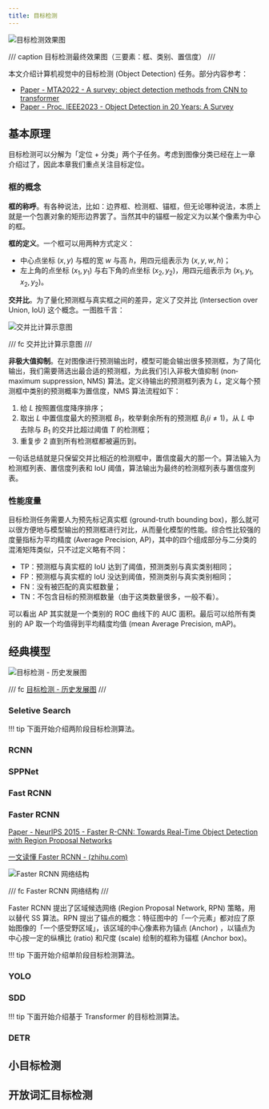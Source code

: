 ```yaml
---
title: 目标检测
---
```


![目标检测效果图](https://cdn.dwj601.cn/images/20250408101017350.png)

/// caption
目标检测最终效果图（三要素：框、类别、置信度）
///

本文介绍计算机视觉中的目标检测 (Object Detection) 任务。部分内容参考：

- [Paper - MTA2022 - A survey: object detection methods from CNN to transformer](https://link.springer.com/article/10.1007/s11042-022-13801-3)
- [Paper - Proc. IEEE2023 - Object Detection in 20 Years: A Survey](https://arxiv.org/pdf/1905.05055)

## 基本原理

目标检测可以分解为「定位 + 分类」两个子任务。考虑到图像分类已经在上一章介绍过了，因此本章我们重点关注目标定位。

### 框的概念

**框的称呼**。有各种说法，比如：边界框、检测框、锚框，但无论哪种说法，本质上就是一个包裹对象的矩形边界罢了。当然其中的锚框一般定义为以某个像素为中心的框。

**框的定义**。一个框可以用两种方式定义：

- 中心点坐标 $(x,y)$ 与框的宽 $w$ 与高 $h$，用四元组表示为 $(x,y,w,h)$；
- 左上角的点坐标 $(x_1,y_1)$ 与右下角的点坐标 $(x_2,y_2)$，用四元组表示为 $(x_1,y_1,x_2,y_2)$。

**交并比**。为了量化预测框与真实框之间的差异，定义了交并比 (Intersection over Union, IoU) 这个概念。一图胜千言：

![交并比计算示意图](https://cdn.dwj601.cn/images/20250408102137628.png)

/// fc
交并比计算示意图
///

**非极大值抑制**。在对图像进行预测输出时，模型可能会输出很多预测框，为了简化输出，我们需要筛选出最合适的预测框，为此我们引入非极大值抑制 (non‐maximum suppression, NMS) 算法。定义待输出的预测框列表为 $L$，定义每个预测框中类别的预测概率为置信度，NMS 算法流程如下：

1. 给 $L$ 按照置信度降序排序；
2. 取出 $L$ 中置信度最大的预测框 $B_1$，枚举剩余所有的预测框 $B_i (i\neq 1)$，从 $L$ 中去除与 $B_1$ 的交并比超过阈值 $T$ 的检测框；
3. 重复步 $2$ 直到所有检测框都被遍历到。

一句话总结就是只保留交并比相近的检测框中，置信度最大的那一个。算法输入为检测框列表、置信度列表和 IoU 阈值，算法输出为最终的检测框列表与置信度列表。

### 性能度量

目标检测任务需要人为预先标记真实框 (ground-truth bounding box)，那么就可以很方便地与模型输出的预测框进行对比，从而量化模型的性能。综合性比较强的度量指标为平均精度 (Average Precision, AP)，其中的四个组成部分与二分类的混淆矩阵类似，只不过定义略有不同：

- TP：预测框与真实框的 IoU 达到了阈值，预测类别与真实类别相同；
- FP：预测框与真实框的 IoU 没达到阈值，预测类别与真实类别相同；
- FN：没有被匹配的真实框数量；
- TN：不包含目标的预测框数量（由于这类数量很多，一般不看）。

可以看出 AP 其实就是一个类别的 ROC 曲线下的 AUC 面积。最后可以给所有类别的 AP 取一个均值得到平均精度均值 (mean Average Precision, mAP)。

## 经典模型

![[目标检测 - 历史发展图](https://link.springer.com/article/10.1007/s11042-022-13801-3)](https://cdn.dwj601.cn/images/20250408113117212.png)

/// fc
[目标检测 - 历史发展图](https://link.springer.com/article/10.1007/s11042-022-13801-3)
///

### Seletive Search

!!! tip
    下面开始介绍两阶段目标检测算法。

### RCNN

### SPPNet

### Fast RCNN

### Faster RCNN

[Paper - NeurIPS 2015 - Faster R-CNN: Towards Real-Time Object Detection with Region Proposal Networks](https://arxiv.org/pdf/1506.01497)

[一文读懂 Faster RCNN - (zhihu.com)](https://zhuanlan.zhihu.com/p/31426458)

![Faster RCNN 网络结构](https://cdn.dwj601.cn/images/20250415090902170.jpg)

/// fc
Faster RCNN 网络结构
///

Faster RCNN 提出了区域候选网络 (Region Proposal Network, RPN) 策略，用以替代 SS 算法。RPN 提出了锚点的概念：特征图中的「一个元素」都对应了原始图像的「一个感受野区域」，该区域的中心像素称为锚点 (Anchor) ，以锚点为中心按一定的纵横比 (ratio) 和尺度 (scale) 绘制的框称为锚框 (Anchor box)。

!!! tip
    下面开始介绍单阶段目标检测算法。

### YOLO



### SDD

!!! tip
    下面开始介绍基于 Transformer 的目标检测算法。

### DETR

## 小目标检测

## 开放词汇目标检测
